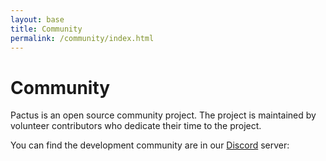 ```yaml
---
layout: base
title: Community
permalink: /community/index.html
---
```


# Community

Pactus is an open source community project. The project is maintained by volunteer contributors who dedicate their time to the project.

You can find the development community are in our <a href="https://discord.gg/H5vZkNnXCu">Discord</a> server:
